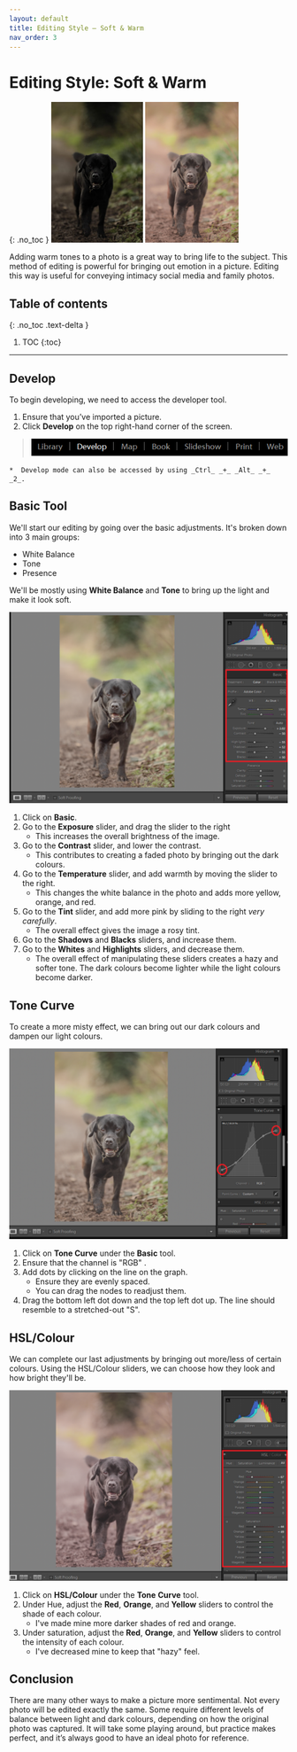 ```yaml
---
layout: default
title: Editing Style — Soft & Warm
nav_order: 3
---
```


# Editing Style: Soft & Warm
{: .no_toc }
![editedDoggo](https://raw.githubusercontent.com/jmajam/hans-and-justin-lightroom/gh-pages/docs/images/warm.png)

Adding warm tones to a photo is a great way to bring life to the subject. This method of editing is powerful for bringing out emotion in a picture. Editing this way is useful for conveying intimacy social media and family photos.

## Table of contents
{: .no_toc .text-delta }

1. TOC
{:toc}

---

## Develop

To begin developing, we need to access the developer tool.

1. Ensure that you’ve imported a picture.
2. Click **Develop** on the top right-hand corner of the screen.

>![develop](https://raw.githubusercontent.com/jmajam/hans-and-justin-lightroom/gh-pages/docs/images/Develop.png)

    *  Develop mode can also be accessed by using _Ctrl_ _+_ _Alt_ _+_ _2_. 
    
## Basic Tool

We'll start our editing by going over the basic adjustments. It's broken down into 3 main groups:
* White Balance
* Tone
* Presence

We'll be mostly using **White Balance** and **Tone** to bring up the light and make it look soft.

![basic](https://raw.githubusercontent.com/jmajam/hans-and-justin-lightroom/gh-pages/docs/images/Warm2.png)

1. Click on **Basic**.
2. Go to the **Exposure** slider, and drag the slider to the right 
   * This increases the overall brightness of the image.
3. Go to the **Contrast** slider, and lower the contrast.
   * This contributes to creating a faded photo by bringing out the dark colours.
4. Go to the **Temperature** slider, and add warmth by moving the slider to the right.
   * This changes the white balance in the photo and adds more yellow, orange, and red.
5. Go to the **Tint** slider, and add more pink by sliding to the right _very carefully_.
   * The overall effect gives the image a rosy tint.
6. Go to the **Shadows** and **Blacks** sliders, and increase them.
7. Go to the **Whites** and **Highlights** sliders, and decrease them.
   * The overall effect of manipulating these sliders creates a hazy and softer tone. The dark colours become lighter while the light colours become darker.

## Tone Curve
To create a more misty effect, we can bring out our dark colours and dampen our light colours.

![ToneCurve](https://raw.githubusercontent.com/jmajam/hans-and-justin-lightroom/gh-pages/docs/images/Warm%203.png)

1. Click on **Tone Curve** under the **Basic** tool.
2. Ensure that the channel is "RGB" .
3. Add dots by clicking on the line on the graph.
   * Ensure they are evenly spaced.
   * You can drag the nodes to readjust them.
4. Drag the bottom left dot down and the top left dot up. The line should resemble to a stretched-out "S".

## HSL/Colour
We can complete our last adjustments by bringing out more/less of certain colours. Using the HSL/Colour sliders, we can choose how they look and how bright they'll be.

![Colour](https://raw.githubusercontent.com/jmajam/hans-and-justin-lightroom/gh-pages/docs/images/Warm4.png)

1. Click on **HSL/Colour** under the **Tone** **Curve** tool.
2. Under Hue, adjust the **Red**, **Orange**, and **Yellow** sliders to control the shade of each colour.
   * I've made mine more darker shades of red and orange.
3. Under saturation, adjust the **Red**, **Orange**, and **Yellow** sliders to control the intensity of each colour.
   * I've decreased mine to keep that "hazy" feel.

## Conclusion
There are many other ways to make a picture more sentimental. Not every photo will be edited exactly the same.
Some require different levels of balance between light and dark colours, depending on how the original photo was captured.
It will take some playing around, but practice makes perfect, and it’s always good to have an ideal photo for reference.

